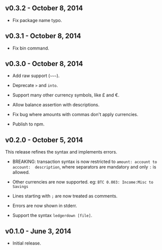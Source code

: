 ## v0.3.2 - October  8, 2014

* Fix package name typo.

## v0.3.1 - October  8, 2014

* Fix bin command.

## v0.3.0 - October  8, 2014

* Add raw support (`~~~`).

* Deprecate `>` and `into`.

* Support many other currency symbols, like £ and €.

* Allow balance assertion with descriptions.

* Fix bug where amounts with commas don't apply currencies.

* Publish to npm.

## v0.2.0 - October 5, 2014

This release refines the syntax and implements errors.

* BREAKING: transaction syntax is now restricted to `amount: account to account: 
description`, where separators are mandatory and only `:` is allowed.

* Other currencies are now supported. eg: `BTC 0.003: Income:Misc to Savings`

* Lines starting with `;` are now treated as comments.

* Errors are now shown in stderr.

* Support the syntax `ledgerdown [file]`.

## v0.1.0 - June 3, 2014

* Initial release.
